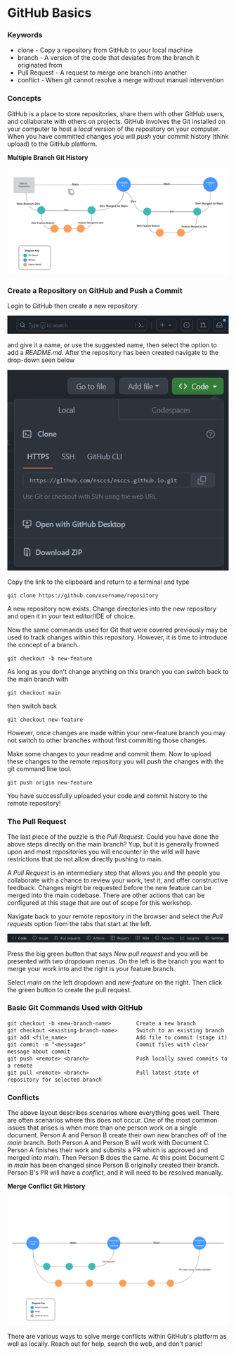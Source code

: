 # GitHub Basics

### Keywords

- clone - Copy a repository from GitHub to your local machine
- branch - A version of the code that deviates from the branch it originated from
- Pull Request - A request to merge one branch into another
- conflict - When git cannot resolve a merge without manual intervention

### Concepts

GitHub is a place to store repositories, share them with other GitHub users, and collaborate with others on projects. GitHub involves the Git installed on your computer to host a _local_ version of the repository on your computer. When you have committed changes you will _push_ your commit history (think upload) to the GitHub platform.

**Multiple Branch Git History**

![GitHub Branching](img/github_branch_example.png)

### Create a Repository on GitHub and Push a Commit

Login to GitHub then create a new repository

![GitHub New Repository](img/github-new-repo.png)

and give it a name, or use the suggested name, then select the option to add a _README.md_. After the repository has been created navigate to the drop-down seen below

![GitHub Clone Dropdown](img/github-clone-example.png)

Copy the link to the clipboard and return to a terminal and type

```shell
git clone https://github.com/username/repository
```

A new repository now exists. Change directories into the new repository and open it in your text editor/IDE of choice.

Now the same commands used for Git that were covered previously may be used to track changes within this repository. However, it is time to introduce the concept of a branch.

```shell
git checkout -b new-feature
```

As long as you don't change anything on this branch you can switch back to the main branch with

```shell
git checkout main
```

then switch back

```shell
git checkout new-feature
```

However, once changes are made within your new-feature branch you may not switch to other branches without first committing those changes.

Make some changes to your readme and commit them. Now to upload these changes to the remote repository you will _push_ the changes with the git command line tool.

```shell
git push origin new-feature
```

You have successfully uploaded your code and commit history to the remote repository!

### The Pull Request

The last piece of the puzzle is the _Pull Request_. Could you have done the above steps directly on the main branch? Yup, but it is generally frowned upon and most repositories you will encounter in the wild will have restrictions that do not allow directly pushing to main. 

A _Pull Request_ is an intermediary step that allows you and the people you collaborate with a chance to review your work, test it, and offer constructive feedback. Changes might be requested before the new feature can be merged into the main codebase. There are other actions that can be configured at this stage that are out of scope for this workshop.

Navigate back to your remote repository in the browser and select the _Pull requests_ option from the tabs that start at the left.

![GitHub Tab Menu](img/tab-menu.png)

Press the big green button that says _New pull request_ and you will be presented with two dropdown menus. On the left is the branch you want to merge your work into and the right is your feature branch.

Select _main_ on the left dropdown and _new-feature_ on the right. Then click the green button to create the pull request.

### Basic Git Commands Used with GitHub

```shell
git checkout -b <new-branch-name>        Create a new branch
git checkout <existing-branch-name>      Switch to an existing branch
git add <file_name>                      Add file to commit (stage it)           
git commit -m "<message>"                Commit files with clear message about commit
git push <remote> <branch>               Push locally saved commits to a remote
git pull <remote> <branch>               Pull latest state of repository for selected branch
```

### Conflicts

The above layout describes scenarios where everything goes well. There are often scenarios where this does not occur. One of the most common issues that arises is when more than one person work on a single document. Person A and Person B create their own new branches off of the _main_ branch. Both Person A and Person B will work with Document C. Person A finishes their work and submits a PR which is approved and merged into _main_.  Then Person B does the same. At this point Document C in _main_ has been changed since Person B originally created their branch. Person B's PR will have a _conflict,_ and it will need to be resolved manually.

**Merge Conflict Git History**

![Merge Conflict](img/merge-conflict.png)

There are various ways to solve merge conflicts within GitHub's platform as well as locally. Reach out for help, search the web, and don't panic!